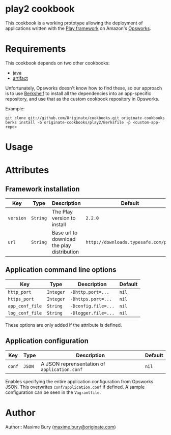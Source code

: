 # play2 cookbook

This cookbook is a working prototype allowing the deployment of applications written with 
the [Play framework](http://www.playframework.com/) on Amazon's [Opsworks](http://aws.amazon.com/opsworks/).

# Requirements

This cookbook depends on two other cookbooks:
- [java](http://community.opscode.com/cookbooks/java)
- [artifact](http://community.opscode.com/cookbooks/artifact)

Unfortunately, Opsworks doesn't know how to find these, so our approach is to use [Berkshelf]() to install all 
the dependencies into an app-specific repository, and use that as the custom cookbook repository in Opsworks.

Example:
```
git clone git://github.com/Originate/cookbooks.git originate-cookbooks
berks install -b originate-cookbooks/play2/Berksfile -p <custom-app-repo>
```

# Usage

# Attributes

## Framework installation
|Key|Type|Description|Default|
|---|----|-----------|-------|
|`version`|`String`|The Play version to install|`2.2.0`|
|`url`|`String`|Base url to download the play distribution|`http://downloads.typesafe.com/play`|

## Application command line options
|Key|Type|Description|Default|
|---|----|-----------|-------|
|`http_port`|`Integer`|`-Dhttp.port=...`|`nil`|
|`https_port`|`Integer`|`-Dhttps.port=...`|`nil`|
|`app_conf_file`|`String`|`-Dconfig.file=...`|`nil`|
|`log_conf_file`|`String`|`-Dlogger.file=...`|`nil`|

These options are only added if the attribute is defined.

## Application configuration
|Key|Type|Description|Default|
|---|----|-----------|-------|
|`conf`|`JSON`|A JSON reprensentation of `application.conf`|`nil`|

Enables specifying the entire application configuration from Opsworks JSON. This overwrites `conf/application.conf` 
if defined. A sample configuration can be seen in the `Vagrantfile`.

# Author

Author:: Maxime Bury (<maxime.bury@originate.com>)
